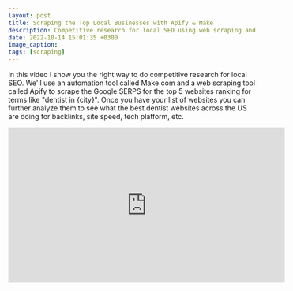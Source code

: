 ```yaml
---
layout: post
title: Scraping the Top Local Businesses with Apify & Make
description: Competitive research for local SEO using web scraping and automation.
date: 2022-10-14 15:01:35 +0300
image_caption:
tags: [scraping]
---
```


In this video I show you the right way to do competitive research for local SEO. We'll use an automation tool called Make.com and a web scraping tool called Apify to scrape the Google SERPS for the top 5 websites ranking for terms like "dentist in {city}". Once you have your list of websites you can further analyze them to see what the best dentist websites across the US are doing for backlinks, site speed, tech platform, etc.

<iframe width="560" height="315" src="https://www.youtube.com/embed/ZJdWSCGx3x0?si=9HKUq3rNQ9d8wuIL" title="YouTube video player" frameborder="0" allow="accelerometer; autoplay; clipboard-write; encrypted-media; gyroscope; picture-in-picture; web-share" referrerpolicy="strict-origin-when-cross-origin" allowfullscreen></iframe>